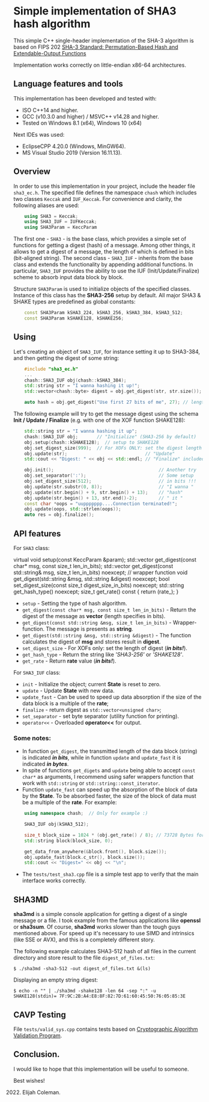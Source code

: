 # **Simple implementation of SHA3 hash algorithm**

This simple C++ single-header implementation of the SHA-3 algorithm is based on FIPS 202
[SHA-3 Standard: Permutation-Based Hash and Extendable-Output Functions](https://csrc.nist.gov/publications/detail/fips/202/final)

Implementation works correctly on little-endian x86-64 architectures.

## Language features and tools

This implementation has been developed and tested with:
 * ISO C++14 and higher.
 * GCC (v10.3.0 and higher) / MSVC++ v14.28 and higher.
 * Tested on Windows 8.1 (x64), Windows 10 (x64)

Next IDEs was used:
 * EclipseCPP 4.20.0 (Windows, MinGW64).
 * MS Visual Studio 2019 (Version 16.11.13).

## Overview

In order to use this implementation in your project, include the header file
`sha3_ec.h`. The specified file defines the namespace `chash` which includes
two classes `Keccak` and `IUF_Keccak`.  For convenience and clarity, the
following aliases are used:
```cpp
    using SHA3 = Keccak;
    using SHA3_IUF = IUFKeccak;
    using SHA3Param = KeccParam
```
The first one - `SHA3` - is the base class, which provides a simple set of
functions for getting a digest (hash) of a message. Among other things, it
allows to get a digest of a message, the length of which is defined in bits
(bit-aligned string).
The second class - `SHA3_IUF` - inherits from the base class and extends
the functionality by appending additional functions. In particular, `SHA3_IUF`
provides the ability to use the IUF (Init/Update/Finalize) scheme to absorb
input data block by block.

Structure `SHA3Param` is used to initialize objects of
the specified classes. Instance of this class has the **SHA3-256** setup by default.
All major SHA3 & SHAKE types are predefined as global constants:
```CPP
    const SHA3Param kSHA3_224, kSHA3_256, kSHA3_384, kSHA3_512;
    const SHA3Param kSHAKE128, kSHAKE256;
```

## Using

Let's creating an object of `SHA3_IUF`, for instance setting it up to SHA3-384,
and then getting the digest of some string:
```cpp
    #include "sha3_ec.h"
    ...
    chash::SHA3_IUF obj(chash::kSHA3_384);
    std::string str = "I wanna hashing it up!";
    std::vector<chash::byte> digest = obj.get_digest(str, str.size());

    auto hash = obj.get_digest("Use first 27 bits of me", 27); // length specified in bits
```
The following example will try to get the message digest using the schema
**Init / Update / Finalize** (e.g. with one of the XOF function SHAKE128):
```cpp
    std::string str = "I wanna hashing it up";
    chash::SHA3_IUF obj;       // "Initialize" (SHA3-256 by default)
    obj.setup(chash::kSHAKE128);  // setup to SHAKE128
    obj.set_digest_size(999);  // For XOFs ONLY: set the digest length (in bits!)
    obj.update(str);                             // "Update"
    std::cout << "Digest: " << obj << std::endl; // "Finalize" included

    obj.init();                                       // Another try
    obj.set_separator(':');                           // Some setup
    obj.set_digest_size(512);                         // in bits !!!
    obj.update(str.substr(0, 8));                     // "I wanna "
    obj.update(str.begin() + 9, str.begin() + 13);    // "hash"
    obj.update(str.begin() + 13, str.end()-2);        // " it "
    const char *oops = "uuppppppp....Connection terminated!";
    obj.update(oops, std::strlen(oops));
    auto res = obj.finalize();
```

## API features

For `SHA3` class:

   virtual void setup(const KeccParam &param);
   std::vector<byte> get_digest(const char* msg, const size_t len_in_bits);
   std::vector<byte> get_digest(const std::string& msg, size_t len_in_bits)
                                    noexcept;  // wrapper function
   void get_digest(std::string &msg, std::string &digest) noexcept;
   bool set_digest_size(const size_t digest_size_in_bits) noexcept;
   std::string get_hash_type() noexcept;
   size_t get_rate() const {  return (rate_); }

  * `setup` - Setting the type of hash algorithm.
  * `get_digest(const char* msg, const size_t len_in_bits)` - Return the digest
  of the message as **vector** (length specifies in bits).
  * `get_digest(const std::string &msg, size_t len_in_bits)` - Wrapper-function.
  The message is presents as **string**.
  * `get_digest(std::string &msg, std::string &digest)` - The function calculates
  the digest of **msg** and stores result in **digest**.
  * `set_digest_size` - For XOFs only: set the length of digest (***in bits!***).
  * `get_hash_type` - Return the string like *'SHA3-256'* or *'SHAKE128'*.
  * `get_rate` - Return **rate** value (***in bits!***).

For `SHA3_IUF` class:

  * `init` - Initialize the object; current **State** is reset to zero.
  * `update` - Update **State** with new data.
  * `update_fast` - Can be used to speed up data absorption if the size of the
  data block is a multiple of the **rate**;
  * `finalize` - return digest as `std::vector<unsigned char>`;
  * `set_separator` - set byte separator (utility function for printing).
  * `operator<<` - Overloaded **operator<<** for output.

### Some notes:
  * In function `get_digest`, the transmitted length of the data block (string)
  is indicated ***in bits***, while in function `update` and `update_fast`
  it is indicated ***in bytes***.
  * In spite of functions `get_digets` and `update` being able to accept `const char*` as
  arguments, I recommend using safer wrappers function that work with `std::string`
  or `std::string::const_iterator`.
  * Function `update_fast` can speed up the absorption of the block of data by
  the **State**. To be absorbed faster, the size of the block of data must be
  a multiple of the **rate**. For example:
```cpp
    using namespace chash;  // Only for example :)

    SHA3_IUF obj(kSHA3_512);

    size_t block_size = 1024 * (obj.get_rate() / 8); // 73728 Bytes for SHA3-512
    std::string block(block_size, 0);

    get_data_from_anywhere(&block.front(), block.size());
    obj.update_fast(block.c_str(), block.size());
    std::cout << "Digest=" << obj << "\n";
```
  * The `tests/test_sha3.cpp` file is a simple test app to verify that the main
  interface works correctly.

## SHA3MD

**sha3md** is a simple console application for getting a digest of a single
message or a file. I took example from the famous applications like **openssl**
or **sha3sum**. Of course, **sha3md** works slower than the tough guys mentioned
above. For speed up it's necessary to use SIMD and intrinsics (like SSE or AVX),
and this is a completely different story.

The following example calculates SHA3-512 hash of all files in the current
directory and store result to the file `digest_of_files.txt`:

    $ ./sha3md -sha3-512 -out digest_of_files.txt &(ls)

Displaying an empty string digest:

    $ echo -n "" | ./sha3md -shake128 -len 64 -sep ":" -u
    SHAKE128(stdin)= 7F:9C:2B:A4:E8:8F:82:7D:61:60:45:50:76:05:85:3E

## CAVP Testing

File `tests/valid_sys.cpp` contains tests based on
[Cryptographic Algorithm Validation Program](https://csrc.nist.gov/projects/cryptographic-algorithm-validation-program/secure-hashing).

## Conclusion.

I would like to hope that this implementation will be useful to someone.

Best wishes!

2022. Elijah Coleman.
